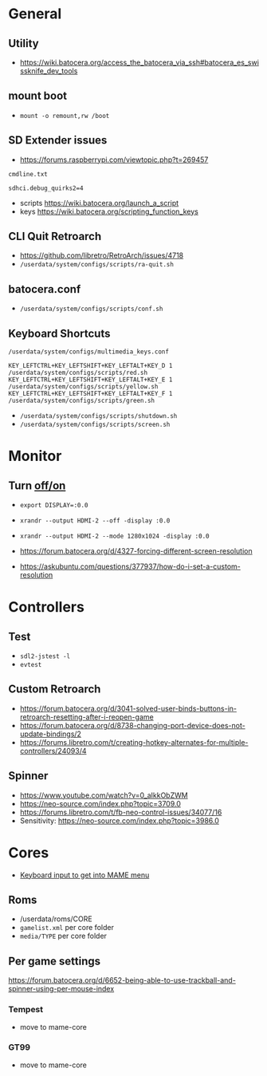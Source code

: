 # General

## Utility

- https://wiki.batocera.org/access_the_batocera_via_ssh#batocera_es_swissknife_dev_tools

## mount boot

- `mount -o remount,rw /boot`

## SD Extender issues

- https://forums.raspberrypi.com/viewtopic.php?t=269457

`cmdline.txt`
```
sdhci.debug_quirks2=4
```

- scripts https://wiki.batocera.org/launch_a_script
- keys https://wiki.batocera.org/scripting_function_keys

## CLI Quit Retroarch

- https://github.com/libretro/RetroArch/issues/4718
- `/userdata/system/configs/scripts/ra-quit.sh`

## batocera.conf

- `/userdata/system/configs/scripts/conf.sh`

## Keyboard Shortcuts

`/userdata/system/configs/multimedia_keys.conf`
```
KEY_LEFTCTRL+KEY_LEFTSHIFT+KEY_LEFTALT+KEY_D 1  /userdata/system/configs/scripts/red.sh
KEY_LEFTCTRL+KEY_LEFTSHIFT+KEY_LEFTALT+KEY_E 1  /userdata/system/configs/scripts/yellow.sh
KEY_LEFTCTRL+KEY_LEFTSHIFT+KEY_LEFTALT+KEY_F 1  /userdata/system/configs/scripts/green.sh
```

- `/userdata/system/configs/scripts/shutdown.sh`
- `/userdata/system/configs/scripts/screen.sh`

# Monitor

## Turn [off/on](https://unix.stackexchange.com/questions/227876/how-to-set-custom-resolution-using-xrandr-when-the-resolution-is-not-available-i)

- `export DISPLAY=:0.0`
- `xrandr --output HDMI-2 --off -display :0.0`
- `xrandr --output HDMI-2 --mode 1280x1024 -display :0.0`

- https://forum.batocera.org/d/4327-forcing-different-screen-resolution
- https://askubuntu.com/questions/377937/how-do-i-set-a-custom-resolution


# Controllers

##  Test

- `sdl2-jstest -l`
- `evtest`

## Custom Retroarch

- https://forum.batocera.org/d/3041-solved-user-binds-buttons-in-retroarch-resetting-after-i-reopen-game
- https://forum.batocera.org/d/8738-changing-port-device-does-not-update-bindings/2
- https://forums.libretro.com/t/creating-hotkey-alternates-for-multiple-controllers/24093/4

## Spinner

- https://www.youtube.com/watch?v=0_aIkkObZWM
- https://neo-source.com/index.php?topic=3709.0
- https://forums.libretro.com/t/fb-neo-control-issues/34077/16
- Sensitivity: https://neo-source.com/index.php?topic=3986.0

# Cores

- [Keyboard input to get into MAME menu](https://www.reddit.com/r/batocera/comments/r5qxzh/having_trouble_with_mame_2003_plus_arcade_button/)

## Roms

- /userdata/roms/CORE
- `gamelist.xml` per core folder
- `media/TYPE` per core folder

## Per game settings

https://forum.batocera.org/d/6652-being-able-to-use-trackball-and-spinner-using-per-mouse-index

### Tempest

- move to mame-core

### GT99

- move to mame-core
